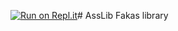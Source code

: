 [![Run on Repl.it](https://repl.it/badge/github/Fakas/asslib)](https://repl.it/github/Fakas/asslib)# AssLib
Fakas library
